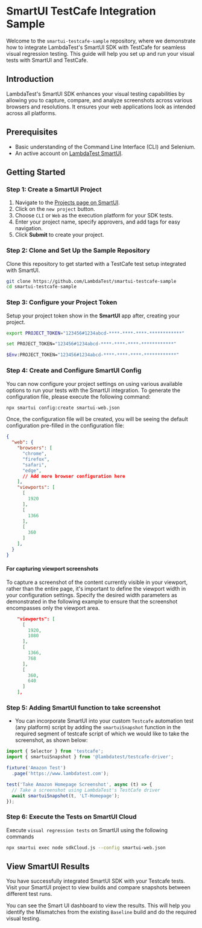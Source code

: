 # SmartUI TestCafe Integration Sample

Welcome to the `smartui-testcafe-sample` repository, where we demonstrate how to integrate LambdaTest's SmartUI SDK with TestCafe for seamless visual regression testing. This guide will help you set up and run your visual tests with SmartUI and TestCafe.

## Introduction

LambdaTest's SmartUI SDK enhances your visual testing capabilities by allowing you to capture, compare, and analyze screenshots across various browsers and resolutions. It ensures your web applications look as intended across all platforms.

## Prerequisites

- Basic understanding of the Command Line Interface (CLI) and Selenium.
- An active account on [LambdaTest SmartUI](https://smartui.lambdatest.com/).

## Getting Started

### Step 1: Create a SmartUI Project

1. Navigate to the [Projects page on SmartUI](https://smartui.lambdatest.com/).
2. Click on the `new project` button.
3. Choose `CLI` or `Web` as the execution platform for your SDK tests.
4. Enter your project name, specify approvers, and add tags for easy navigation.
5. Click **Submit** to create your project.

### Step 2: Clone and Set Up the Sample Repository

Clone this repository to get started with a TestCafe test setup integrated with SmartUI.

```bash
git clone https://github.com/LambdaTest/smartui-testcafe-sample
cd smartui-testcafe-sample
```

### **Step 3:** Configure your Project Token

Setup your project token show in the **SmartUI** app after, creating your project.

<Tabs className="docs__val" groupId="language">
<TabItem value="MacOS/Linux" label="MacOS/Linux" default>

```bash
export PROJECT_TOKEN="123456#1234abcd-****-****-****-************"
```

</TabItem>
<TabItem value="Windows" label="Windows - CMD">

```bash
set PROJECT_TOKEN="123456#1234abcd-****-****-****-************"
```

</TabItem>
<TabItem value="Powershell" label="Windows-PS">

```bash
$Env:PROJECT_TOKEN="123456#1234abcd-****-****-****-************"
```
</TabItem>
</Tabs>

### **Step 4:** Create and Configure SmartUI Config

You can now configure your project settings on using various available options to run your tests with the SmartUI integration. To generate the configuration file, please execute the following command:

```bash
npx smartui config:create smartui-web.json
```

Once, the configuration file will be created, you will be seeing the default configuration pre-filled in the configuration file:

```json title="/smartui-sdk-project/smartui-web.json"
{
  "web": {
    "browsers": [
      "chrome", 
      "firefox",
      "safari",
      "edge",
      // Add more browser configuration here
    ],
    "viewports": [
      [
        1920
      ],
      [
        1366
      ],
      [
        360
      ]
    ], 
  }
}
```

#### For capturing viewport screenshots

To capture a screenshot of the content currently visible in your viewport, rather than the entire page, it's important to define the viewport width in your configuration settings. Specify the desired width parameters as demonstrated in the following example to ensure that the screenshot encompasses only the viewport area.

```json
    "viewports": [
      [
        1920,
        1080
      ],
      [
        1366,
        768
      ],
      [
        360,
        640
      ]
    ],
```

### **Step 5:** Adding SmartUI function to take screenshot

- You can incorporate SmartUI into your custom `Testcafe` automation test (any platform) script by adding the `smartuiSnapshot` function in the required segment of testcafe script of which we would like to take the screenshot, as shown below: 
  

```js
import { Selector } from 'testcafe';
import { smartuiSnapshot } from '@lambdatest/testcafe-driver';

fixture('Amazon Test')
  .page('https://www.lambdatest.com');

test('Take Amazon Homepage Screenshot', async (t) => {
  // Take a screenshot using LambdaTest's TestCafe driver
  await smartuiSnapshot(t, 'LT-Homepage');
});

```

### **Step 6:** Execute the Tests on SmartUI Cloud

Execute `visual regression tests` on SmartUI using the following commands

```bash
npx smartui exec node sdkCloud.js --config smartui-web.json
```

##  View SmartUI Results

You have successfully integrated SmartUI SDK with your Testcafe tests. Visit your SmartUI project to view builds and compare snapshots between different test runs.

You can see the Smart UI dashboard to view the results. This will help you identify the Mismatches from the existing `Baseline` build and do the required visual testing.
